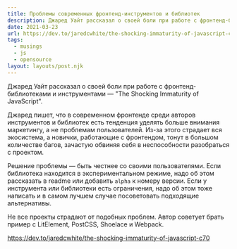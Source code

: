```yaml
---
title: Проблемы современных фронтенд-инструментов и библиотек
description: Джаред Уайт рассказал о своей боли при работе с фронтенд-библиотеками и инструментами
date: 2021-03-23
url: https://dev.to/jaredcwhite/the-shocking-immaturity-of-javascript-c70
tags:
  - musings
  - js
  - opensource
layout: layouts/post.njk
---
```

Джаред Уайт рассказал о своей боли при работе с фронтенд-библиотеками и инструментами — "The Shocking Immaturity of JavaScript".

Джаред пишет, что в современном фронтенде среди авторов инструментов и библиотек есть тенденция уделять больше внимания маркетингу, а не проблемам пользователей. Из-за этого страдает вся экосистема, а новички, работающие с фронтендом, тонут в большом количестве багов, зачастую обвиняя себя в неспособности разобраться с проектом.

Решение проблемы — быть честнее со своими пользователями. Если библиотека находится в экспериментальном режиме, надо об этом рассказать в readme или добавить `alpha` к номеру версии. Если у инструмента или библиотеки есть ограничения, надо об этом тоже написать и в самом лучшем случае посоветовать подходящие альтернативы.

Не все проекты страдают от подобных проблем. Автор советует брать пример с LitElement, PostCSS, Shoelace и Webpack.

https://dev.to/jaredcwhite/the-shocking-immaturity-of-javascript-c70
